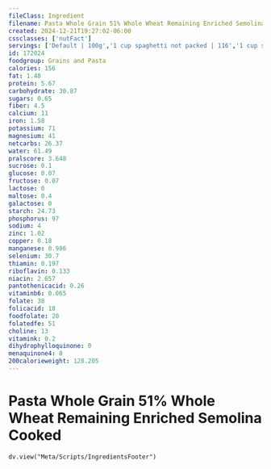 ```yaml
---
fileClass: Ingredient
filename: Pasta Whole Grain 51% Whole Wheat Remaining Enriched Semolina Cooked
created: 2024-12-21T19:27:02-06:00
cssclasses: ['nutFact']
servings: ['Default | 100g','1 cup spaghetti not packed | 116','1 cup spaghetti packed | 151','1 cup elbows | 117','1 cup farfalle | 107','1 cup penne | 97','1 cup shells | 105','1 cup lasagne | 116','1 cup rotini | 107']
id: 172024
foodgroup: Grains and Pasta
calories: 156
fat: 1.48
protein: 5.67
carbohydrate: 30.87
sugars: 0.65
fiber: 4.5
calcium: 11
iron: 1.58
potassium: 71
magnesium: 41
netcarbs: 26.37
water: 61.49
pralscore: 3.648
sucrose: 0.1
glucose: 0.07
fructose: 0.07
lactose: 0
maltose: 0.4
galactose: 0
starch: 24.73
phosphorus: 97
sodium: 4
zinc: 1.02
copper: 0.18
manganese: 0.986
selenium: 30.7
thiamin: 0.197
riboflavin: 0.133
niacin: 2.657
pantothenicacid: 0.26
vitaminb6: 0.065
folate: 38
folicacid: 18
foodfolate: 20
folatedfe: 51
choline: 13
vitamink: 0.2
dihydrophylloquinone: 0
menaquinone4: 0
200calorieweight: 128.205
---
```


# Pasta Whole Grain 51% Whole Wheat Remaining Enriched Semolina Cooked

```dataviewjs
dv.view("Meta/Scripts/IngredientsFooter")
```